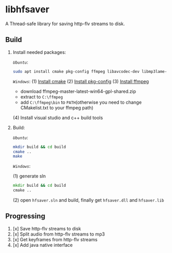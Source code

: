# libhfsaver

A Thread-safe library for saving http-flv streams to disk.

## Build

1. Install needed packages:

   _`Ubuntu`_:

   ```bash
   sudo apt install cmake pkg-config ffmpeg libavcodec-dev libmp3lame-dev libavformat-dev libavfilter-dev libavdevice-dev
   ```

   _`Windows`_:
   (1) [Install cmake](https://cmake.org/download/)
   (2) [Install pkg-config](https://blog.csdn.net/LuckyHanMo/article/details/125471360)
   (3) [Install ffmpeg
   ](https://github.com/BtbN/FFmpeg-Builds/releases)

   - download ffmpeg-master-latest-win64-gpl-shared.zip
   - extract to `C:\ffmpeg`
   - add `C:\ffmpeg\bin` to `PATH`(otherwise you need to change CMakelist.txt to your ffmpeg path)

   (4) Install visual studio and c++ build tools

2. Build:

   _`Ubuntu`_:

   ```bash
   mkdir build && cd build
   cmake ..
   make
   ```

   _`Windows`_:

   (1) generate sln

   ```cmd
   mkdir build && cd build
   cmake ..
   ```

   (2) open `hfsaver.sln` and build, finally get `hfsaver.dll` and `hfsaver.lib`

## Progressing

1. [x] Save http-flv streams to disk
2. [x] Split audio from http-flv streams to mp3
3. [x] Get keyframes from http-flv streams
4. [x] Add java native interface
